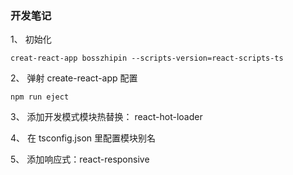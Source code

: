 ### 开发笔记

1、 初始化

```
creat-react-app bosszhipin --scripts-version=react-scripts-ts
```

2、 弹射 create-react-app 配置

```
npm run eject
```

3、 添加开发模式模块热替换：
react-hot-loader

4、 在 tsconfig.json 里配置模块别名

5、 添加响应式：react-responsive
